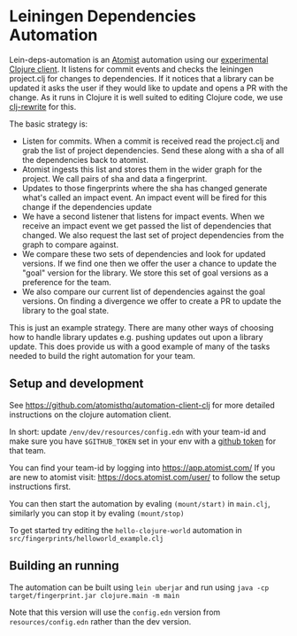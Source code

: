 # Leiningen Dependencies Automation

Lein-deps-automation is an [Atomist](https://atomist.com) automation using our [experimental Clojure client](https://github.com/atomisthq/automation-client-clj). It listens for commit events and checks the leiningen project.clj for changes to dependencies. If it notices that a library can be updated it asks the user if they would like to update and opens a PR with the change. As it runs in Clojure it is well suited to editing Clojure code, we use [clj-rewrite](https://github.com/xsc/rewrite-clj) for this.

The basic strategy is:

* Listen for commits. When a commit is received read the project.clj and grab the list of project dependencies. Send these along with a sha of all the dependencies back to atomist.
* Atomist ingests this list and stores them in the wider graph for the project. We call pairs of sha and data a fingerprint.
* Updates to those fingerprints where the sha has changed generate what's called an impact event. An impact event will be fired for this change if the dependencies update
* We have a second listener that listens for impact events. When we receive an impact event we get passed the list of dependencies that changed. We also request the last set of project dependencies from the graph to compare against.
* We compare these two sets of dependencies and look for updated versions. If we find one then we offer the user a chance to update the "goal" version for the library. We store this set of goal versions as a preference for the team.
* We also compare our current list of dependencies against the goal versions. On finding a divergence we offer to create a PR to update the library to the goal state.

This is just an example strategy. There are many other ways of choosing how to handle library updates e.g. pushing updates out upon a library update. This does provide us with a good example of many of the tasks needed to build the right automation for your team.

## Setup and development

See https://github.com/atomisthq/automation-client-clj for more detailed instructions on the clojure automation client.

In short: update `/env/dev/resources/config.edn` with your team-id and make sure you have `$GITHUB_TOKEN` set in your env with a [github token](https://help.github.com/articles/creating-a-personal-access-token-for-the-command-line/) for that team.

You can find your team-id by logging into https://app.atomist.com/ If you are new to atomist visit: https://docs.atomist.com/user/ to follow the setup instructions first.

You can then start the automation by evaling `(mount/start)` in `main.clj`, similarly you can stop it by evaling `(mount/stop)`

To get started try editing the `hello-clojure-world` automation in `src/fingerprints/helloworld_example.clj`

## Building an running

The automation can be built using `lein uberjar` and run using `java -cp target/fingerprint.jar clojure.main -m main`

Note that this version will use the `config.edn` version from `resources/config.edn` rather than the dev version.
